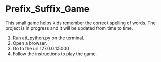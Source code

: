 # Prefix_Suffix_Game

This small game helps kids remember the correct spelling of words. The project is in progress and it will be updated from time to time.

1. Run att_python.py on the terminal.
2. Open a browser.
3. Go to the url 127.0.0.1:5000
4. Follow the instructions to play the game.

